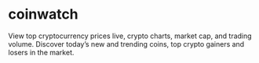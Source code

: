 # coinwatch
View top cryptocurrency prices live, crypto charts, market cap, and trading volume. Discover today’s new and trending coins, top crypto gainers and losers in the market.
